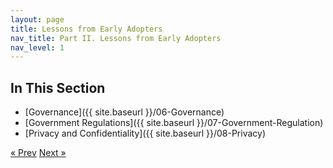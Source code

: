 ```yaml
---
layout: page
title: Lessons from Early Adopters
nav_title: Part II. Lessons from Early Adopters
nav_level: 1
---
```


## In This Section
* [Governance]({{ site.baseurl }}/06-Governance)
* [Government Regulations]({{ site.baseurl }}/07-Government-Regulation)
* [Privacy and Confidentiality]({{ site.baseurl }}/08-Privacy)

<!-- Pagination -->
<div class="pagination">
  <a class="pagination-item older" href="{{ site.baseurl }}/04-Lessons-Learned">&laquo; Prev</a>
  <a class="pagination-item newer" href="{{ site.baseurl }}/06-Governance">Next &raquo;</a>
</div>

